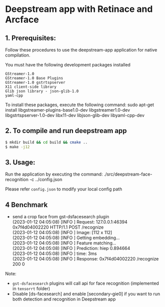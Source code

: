 # Deepstream app with Retinace and Arcface

## 1. Prerequisites:
Follow these procedures to use the deepstream-app application for native
compilation.

You must have the following development packages installed

    GStreamer-1.0
    GStreamer-1.0 Base Plugins
    GStreamer-1.0 gstrtspserver
    X11 client-side library
    Glib json library - json-glib-1.0
    yaml-cpp

To install these packages, execute the following command:
   sudo apt-get install libgstreamer-plugins-base1.0-dev libgstreamer1.0-dev \
   libgstrtspserver-1.0-dev libx11-dev libjson-glib-dev libyaml-cpp-dev

## 2. To compile and run deepstream app
```bash
$ mkdir build && cd build && cmake ..
$ make -j12
```

## 3. Usage:
  Run the application by executing the command:
   ./src/deepstream-face-recognition -c ../config.json

Please refer `config.json` to modify your local config path

## 4 Benchmark
   - send a crop face from gst-dsfacesearch plugin <br/>
   (2023-01-12 04:05:08) [INFO    ] Request: 127.0.0.1:46394 0x7f4d04002220 HTTP/1.1 POST /recognize <br/>
   (2023-01-12 04:05:08) [INFO    ] Image: [112 x 112] <br/>
   (2023-01-12 04:05:08) [INFO    ] Getting embedding... <br/>
   (2023-01-12 04:05:08) [INFO    ] Feature matching... <br/>
   (2023-01-12 04:05:08) [INFO    ] Prediction: hiep 0.894664 <br/>
   (2023-01-12 04:05:08) [INFO    ] time: 3ms <br/>
   (2023-01-12 04:05:08) [INFO    ] Response: 0x7f4d04002220 /recognize 200 0 <br/>

Note:
   - `gst-dsfacesearch` plugins will call api for face recognition (implemented in `tensorrt` folder)
   - Disable [ds-facesearch] and enable [secondary-gie0] if you want to run both detection and recognition in Deepstream app
